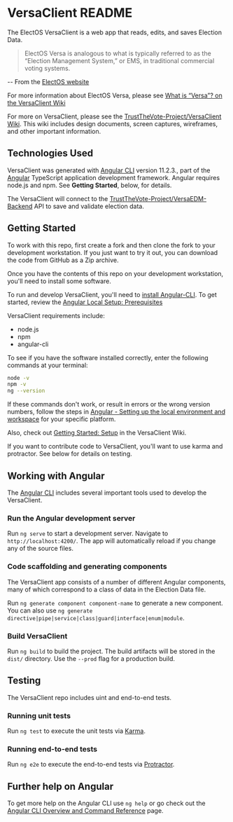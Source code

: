 # VersaClient README

The ElectOS VersaClient is a web app that reads, edits, and saves Election Data.

> ElectOS Versa is analogous to what is typically referred to as the “Election Management System,” or EMS, in traditional commercial voting systems.

-- From the [ElectOS website](https://electos.org/)

For more information about ElectOS Versa, please see [What is “Versa”? on the VersaClient Wiki](https://github.com/TrustTheVote-Project/VersaClient/wiki/What-is-%E2%80%9CVersa%E2%80%9D%3F)

For more on VersaClient, please see the [TrustTheVote-Project/VersaClient Wiki](https://github.com/TrustTheVote-Project/VersaClient/wiki). This wiki includes design documents, screen captures, wireframes, and other important information.

## Technologies Used

VersaClient was generated with [Angular CLI](https://github.com/angular/angular-cli) version 11.2.3., part of the [Angular](https://angular.io/) TypeScript application development framework. Angular requires node.js and npm. See **Getting Started**, below, for details.

The VersaClient will connect to the [TrustTheVote-Project/VersaEDM-Backend](https://github.com/TrustTheVote-Project/VersaEDM-Backend) API to save and validate election data.

## Getting Started

To work with this repo, first create a fork and then clone the fork to your development workstation. If you just want to try it out, you can download the code from GitHub as a Zip archive.

Once you have the contents of this repo on your development workstation, you'll need to install some software.

To run and develop VersaClient, you'll need to [install Angular-CLI](https://angular.io/guide/setup-local#install-the-angular-cli). To get started, review the [Angular Local Setup: Prerequisites](https://angular.io/guide/setup-local#prerequisites)

VersaClient requirements include:

* node.js
* npm
* angular-cli

To see if you have the software installed correctly, enter the following commands at your terminal:

```bash
node -v
npm -v
ng --version
```

If these commands don't work, or result in errors or the wrong version numbers, follow the steps in [Angular - Setting up the local environment and workspace](https://angular.io/guide/setup-local#setting-up-the-local-environment-and-workspace) for your specific platform.

Also, check out [Getting Started: Setup](https://github.com/TrustTheVote-Project/VersaClient/wiki/Getting-Started:-Setup) in the VersaClient Wiki.

If you want to contribute code to VersaClient, you'll want to use karma and protractor. See below for details on testing.

## Working with Angular

The [Angular CLI](https://github.com/angular/angular-cli) includes several important tools used to develop the VersaClient.

### Run the Angular development server

Run `ng serve` to start a development server. Navigate to `http://localhost:4200/`. The app will automatically reload if you change any of the source files.

### Code scaffolding and generating components

The VersaClient app consists of a number of different Angular components, many of which correspond to a class of data in the Election Data file.

Run `ng generate component component-name` to generate a new component. You can also use `ng generate directive|pipe|service|class|guard|interface|enum|module`.

### Build VersaClient

Run `ng build` to build the project. The build artifacts will be stored in the `dist/` directory. Use the `--prod` flag for a production build.

## Testing

The VersaClient repo includes uint and end-to-end tests.

### Running unit tests

Run `ng test` to execute the unit tests via [Karma](https://karma-runner.github.io).

### Running end-to-end tests

Run `ng e2e` to execute the end-to-end tests via [Protractor](http://www.protractortest.org/).

## Further help on Angular

To get more help on the Angular CLI use `ng help` or go check out the [Angular CLI Overview and Command Reference](https://angular.io/cli) page.
